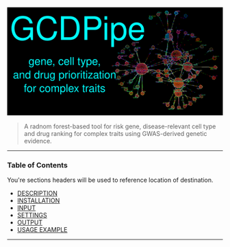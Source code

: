 # 

![Project Image](https://github.com/ACDBio/GCDPipe/blob/main/app_default_assets/gcdbanner_small.png)
> A radnom forest-based tool for risk gene, disease-relevant cell type and drug ranking for complex traits using GWAS-derived genetic evidence.
---
### Table of Contents
You're sections headers will be used to reference location of destination.

- [DESCRIPTION](#description)
- [INSTALLATION](#installation)
- [INPUT](#input)
- [SETTINGS](#settings)
- [OUTPUT](#output)
- [USAGE EXAMPLE](#example)
---
